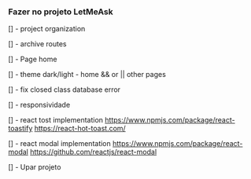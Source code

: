 ### Fazer no projeto LetMeAsk

[] - project organization

[] - archive routes

[] - Page home

[] - theme dark/light - home && or || other pages

[] - fix closed class database error

[] - responsividade

[] - react tost implementation
    https://www.npmjs.com/package/react-toastify
    https://react-hot-toast.com/

[] - react modal implementation
    https://www.npmjs.com/package/react-modal
    https://github.com/reactjs/react-modal

[] - Upar projeto